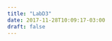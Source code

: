 ```yaml
---
title: "LabD3"
date: 2017-11-28T10:09:17-03:00
draft: false
---
```


<script src="https://d3js.org/d3.v4.min.js"></script>


<script type="text/javascript">
    const alturaSVG = 400, larguraSVG = 900;
    const margin = {top: 10, right: 20, bottom:30, left: 45},
    larguraVis = larguraSVG - margin.left - margin.right,
    alturaVis = alturaSVG - margin.top - margin.bottom;
          
    

    function desenhaVis(dados) {
        /*
       * Prepara onde adicionaremos a visualizacao
       */
       let grafico = d3.select('#chart') 
            .append('svg')
            .attr('width', larguraVis + margin.left + margin.right)
            .attr('height', alturaVis + margin.top + margin.bottom)
            .append('g') 
            .attr('transform', 'translate(' +  margin.left + ',' + margin.top + ')');

       /*
       * As escalas
       */
        let x = d3.scaleLinear() 
                .domain([0, d3.max(dados, (d) => d.noventa_percentil)])
                .range([0,larguraVis]);
        let y = d3.scaleLinear() 
                 .domain([0, d3.max(dados, (d, i) => d.dez_percentil)])
                 .range([0, alturaVis])
                 .rangeRound([alturaVis, 0]);
        console.log(x(100),y(100));
         /*
       * As marcas
       */
      grafico.selectAll('g')
              .data(dados)
              .enter()
                .append('circle')
                     // usando a escala definida acima
                  .attr('cy', d => y(d.dez_percentil))
                  .attr('cx', d => x(d.noventa_percentil))
                  .attr('r', 10)

       /*
       * Os eixos
       */
       grafico.append("g")
            .attr("class", "x axis")
            .attr("transform", "translate(0," + alturaVis + ")")
            .call(d3.axisBottom(x)); 
        grafico.append('g')
            .attr('transform', 'translate(0,0)')
            .call(d3.axisLeft(y))  

        grafico.append("text")
            .attr("transform", "translate(-30," + (alturaVis + margin.top)/2 + ") rotate(-90)")
            .text("10-percentil");
        grafico.append("text")
            .attr("transform", "translate(" + ((larguraVis + margin.right + margin.left)/2) + "," + (alturaVis + 20) + " )")
            .text("90-percentil");
        
        
    }

    d3.json('/lab3---vis/post/static/boqueirao-por-mes.json', function(dados) {
        desenhaVis(dados);
        });
</script>

<div id = "chart">

</div>